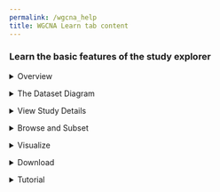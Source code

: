 ```yaml
---
permalink: /wgcna_help
title: WGCNA Learn tab content
---
```

<style>
  div.static-content details {
    margin: 1em 0;
  }
  div.static-content details p, div.static-content details ul, div.static-content details ul li {
    margin-left: 1em;
    font-size: 95%;
  }
</style>

<div class="static-content">
  <div class="wgcna-help">
    <h3>Learn the basic features of the study explorer</h3>
    <details>
      <summary>Overview</summary>
      <p>The <b>Study Explorer</b> is an interactive feature that allows you to learn more about a dataset, explore all the variables in the dataset, and perform exploratory data analysis to visualize associations between two or more variables.</p>
    </details>
    <details>
      <summary>The Dataset Diagram</summary>
      <p>Across the top of the page is a diagram that depicts the structure of the dataset and the sample size. Below the dataset diagram are several tabs whose functionality is described below. </p>
    </details>
    <details>
      <summary>View Study Details</summary>
      <p>The <b>View Study Details</b> tab provides a summary of the dataset, links to associated publications, and a list of study investigators.</p>
    </details>
    <details>
      <summary>Browse and Subset</summary>
      <p><ul>The <b>Browse and Subset</b> tab enables you to
        <li>Browse through a <b>hierarchical variable tree</b>, a list of all the variables in the dataset that is displayed in on the left of the page</li>
        <li>View the <b>univariate distributions</b> of each of the variables by clicking on the variable name in the tree. Clicking on a categorical variable displays a frequency table while clicking on a continuous variable displays a histogram with summary statistics.</li>
        <li><b>Subset the data</b> to select observations of interest</li>
      </ul></p>
    </details>
    <details>
      <summary>Visualize</summary>
      <p><ul>The <b>Visualize</b> tab enables you to create graphs and plots to explore associations between two or more variables. Clicking on “New visualization” opens a menu of visualization apps. Click on any icon to open the app and configure it.
        <li>The <b>correlation</b> app allows you to generate a bipartite network and uncover connections between functional data and metadata variables.</li>
        <li>Plot simple distributions of continuous data using <b>histogram</b> and <b>box plot</b> apps.</li>
        <li>Counts and proportions: Use standard <b>bar plots</b> and 'row by column' (RxC) or 2x2 <b>contingency tables</b> to examine and compare frequencies in the data.</li>
      </ul></p>
    </details>
    <details>
      <summary>Download</summary>
      <p>The <b>Download</b> tab allows you to download the data that is represented in the study explorer and work with it on your own. </p>
    </details>
    <details>
      <summary>Tutorial</summary>
      <p>For more details on exploratory data analysis of this WGCNA dataset of dual host-parasite transcriptomes of malaria-infected Gambian children, please <a target="_blank" href="StaticContent/documents/Study_Explorer_WGCNA_dualTxGambian.pdf">click to access a tutorial</a>.</p>
    </details>
  </div>
</div>
